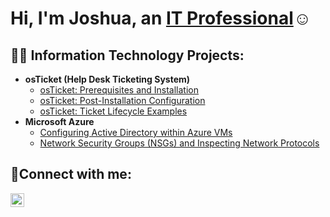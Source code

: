 <h1>Hi, I'm Joshua, an <a href="https://linkedin.com/in/joshuaps">IT Professional</a>☺</h1>

<h2>👨‍💻 Information Technology Projects:</h2>

- <b>osTicket (Help Desk Ticketing System)</b>
  - [osTicket: Prerequisites and Installation](https://github.com/jsmithp/osticket-prereqs)
  - [osTicket: Post-Installation Configuration](https://github.com/jsmithp/post-install-config)
  - [osTicket: Ticket Lifecycle Examples](https://github.com/jsmithp/ticket-lifecycle)
- <b>Microsoft Azure</b>
  - [Configuring Active Directory within Azure VMs](https://github.com/jsmithp/config-AD)
  - [Network Security Groups (NSGs) and Inspecting Network Protocols](https://github.com/jsmithp/azure-network-protocols)

<h2>🤳Connect with me:</h2>

[<img align="left" alt="Josh | LinkedIn" width="22px" src="https://cdn.jsdelivr.net/npm/simple-icons@v3/icons/linkedin.svg" />][linkedin]

[linkedin]: https://linkedin.com/in/joshuaps
